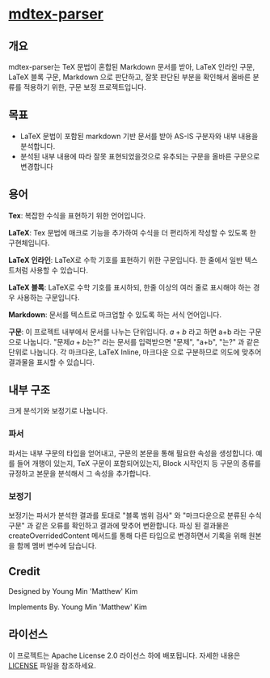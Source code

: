 # [mdtex-parser](https://github.com/BNZinc/mdtex-parser)

## 개요

mdtex-parser는 TeX 문법이 혼합된 Markdown 문서를 받아, LaTeX 인라인 구문, LaTeX 블록 구문, Markdown 으로 판단하고, 잘못 판단된 부분을 확인해서 올바른 분류를 적용하기 위한, 구문 보정 프로젝트입니다.

## 목표

- LaTeX 문법이 포함된 markdown 기반 문서를 받아 AS-IS 구분자와 내부 내용을 분석합니다.
- 분석된 내부 내용에 따라 잘못 표현되었을것으로 유추되는 구문을 올바른 구문으로 변경합니다

## 용어

**Tex**: 복잡한 수식을 표현하기 위한 언어입니다.

**LaTeX**: Tex 문법에 매크로 기능을 추가하여 수식을 더 편리하게 작성할 수 있도록 한 구현체입니다.

**LaTeX 인라인**: LaTeX로 수학 기호를 표현하기 위한 구문입니다. 한 줄에서 일반 텍스트처럼 사용할 수 있습니다.

**LaTeX 블록**: LaTeX로 수학 기호를 표시하되, 한줄 이상의 여러 줄로 표시해야 하는 경우 사용하는 구문입니다.

**Markdown**: 문서를 텍스트로 마크업할 수 있도록 하는 서식 언어입니다.

**구문**: 이 프로젝트 내부에서 문서를 나누는 단위입니다. $a+b$ 라고 하면 a+b 라는 구문으로 나눕니다. "문제$a+b$는?" 라는 문서를 입력받으면 "문제", "a+b", "는?" 과 같은 단위로 나눕니다. 각 마크다운, LaTeX Inline, 마크다운 으로 구분하므로 의도에 맞추어 결과물을 표시할 수 있습니다.

## 내부 구조

크게 분석기와 보정기로 나눕니다.

### 파서

파서는 내부 구문의 타입을 얻어내고, 구문의 본문을 통해 필요한 속성을 생성합니다. 예를 들어 개행이 있는지, TeX 구문이 포함되어있는지, Block 시작인지 등 구문의 종류를 규정하고 본문을 분석해서 그 속성을 추가합니다.

### 보정기

보정기는 파서가 분석한 결과를 토대로 "블록 범위 검사" 와 "마크다운으로 분류된 수식 구문" 과 같은 오류를 확인하고 결과에 맞추어 변환합니다. 파싱 된 결과물은 createOverridedContent 메서드를 통해 다른 타입으로 변경하면서 기록을 위해 원본을 함께 멤버 변수에 담습니다.

## Credit

Designed by Young Min 'Matthew' Kim

Implements By. Young Min 'Matthew' Kim

## 라이선스

이 프로젝트는 Apache License 2.0 라이선스 하에 배포됩니다. 자세한 내용은 [LICENSE](LICENSE) 파일을 참조하세요.
